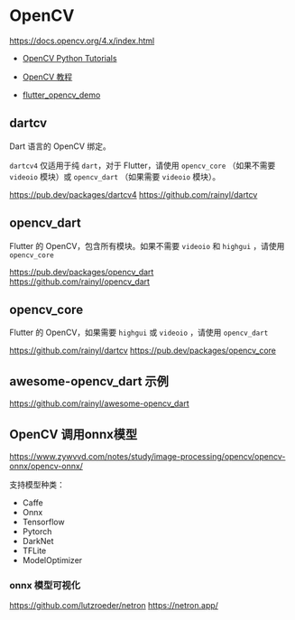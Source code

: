 # OpenCV

https://docs.opencv.org/4.x/index.html

- [OpenCV Python Tutorials](https://opencv-python-tutorials.readthedocs.io/zh/latest/)
- [OpenCV 教程](https://www.runoob.com/opencv/opencv-tutorial.html)

- [flutter_opencv_demo](https://github.com/angcyo/flutter_opencv_demo)

## dartcv

Dart 语言的 OpenCV 绑定。

`dartcv4` 仅适用于纯 `dart`，对于 Flutter，请使用 `opencv_core` （如果不需要 `videoio` 模块）或 `opencv_dart` （如果需要 `videoio` 模块）。

https://pub.dev/packages/dartcv4
https://github.com/rainyl/dartcv

## opencv_dart

Flutter 的 OpenCV，包含所有模块。如果不需要 `videoio` 和 `highgui` ，请使用 `opencv_core`

https://pub.dev/packages/opencv_dart
https://github.com/rainyl/opencv_dart

## opencv_core

Flutter 的 OpenCV，如果需要 `highgui` 或 `videoio` ，请使用 `opencv_dart`

https://github.com/rainyl/dartcv
https://pub.dev/packages/opencv_core


## awesome-opencv_dart 示例

https://github.com/rainyl/awesome-opencv_dart

## OpenCV 调用onnx模型

https://www.zywvvd.com/notes/study/image-processing/opencv/opencv-onnx/opencv-onnx/

支持模型种类：

- Caffe
- Onnx
- Tensorflow
- Pytorch
- DarkNet
- TFLite
- ModelOptimizer

### onnx 模型可视化

https://github.com/lutzroeder/netron
https://netron.app/